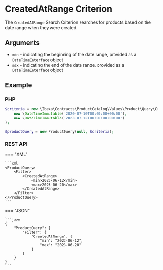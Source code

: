 # CreatedAtRange Criterion

The `CreatedAtRange` Search Criterion searches for products based on the date range when they were created.

## Arguments

- `min` - indicating the beginning of the date range, provided as a `DateTimeInterface` object
- `max` - indicating the end of the date range, provided as a `DateTimeInterface` object

## Example

### PHP

``` php
$criteria = new \Ibexa\Contracts\ProductCatalog\Values\Product\Query\Criterion\CreatedAtRange(
    new \DateTimeImmutable('2020-07-10T00:00:00+00:00'),
    new \DateTimeImmutable('2023-07-12T00:00:00+00:00')
);

$productQuery = new ProductQuery(null, $criteria);
```

### REST API

=== "XML"

    ```xml
    <ProductQuery>
        <Filter>
            <CreatedAtRange>
                <min>2023-06-12</min>
                <max>2023-06-20</max>
            </CreatedAtRange>
        </Filter>
    </ProductQuery>
    ```

=== "JSON"

    ```json
    {
        "ProductQuery": {
            "Filter": {
                "CreatedAtRange": {
                    "min": "2023-06-12",
                    "max": "2023-06-20"
                }
            }
        }
    }
    ```